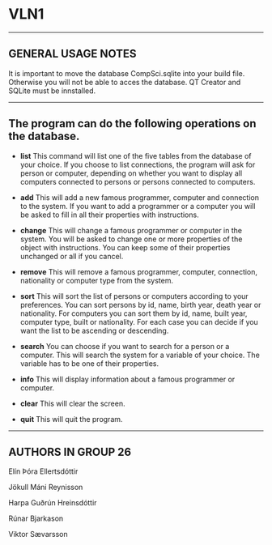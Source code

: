 # VLN1
-------------------
GENERAL USAGE NOTES
-------------------
It is important to move the database CompSci.sqlite into your build file. Otherwise you will not be able to acces the database. QT Creator and SQLite must be innstalled.

------------------------------------------------------------
The program can do the following operations on the database.
------------------------------------------------------------
* **list**
This command will list one of the five tables from the database of your choice. If you choose to list connections, the program will ask
for person or computer, depending on whether you want to display all computers connected  to persons or persons connected to computers.

* **add**
This will add a new famous programmer, computer and connection to the system. If you want to add a programmer
or a computer you will be asked to fill in all their properties with instructions. 

* **change** 
This will change a famous programmer or computer in the system. You will be asked to change one or more properties of the object with 
instructions. You can keep some of their properties unchanged or all if you cancel.

* **remove**
This will remove a famous programmer, computer, connection, nationality or computer type from the system.

* **sort**
This will sort the list of persons or computers according to your preferences. You can sort persons by id, name, birth year, death year
or nationality. For computers you can sort them by id, name, built year, computer type, built or nationality. For each case you can decide
if you want the list to be ascending or descending. 

* **search**
You can choose if you want to search for a person or a computer. This will search the system for a variable of your choice. The variable 
has to be one of their properties. 

* **info**
This will display information about a famous programmer or computer.

* **clear**
This will clear the screen.

* **quit**
This will quit the program.

-------------------
AUTHORS IN GROUP 26
-------------------
Elín Þóra Ellertsdóttir

Jökull Máni Reynisson

Harpa Guðrún Hreinsdóttir

Rúnar Bjarkason

Viktor Sævarsson
